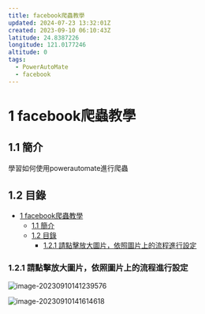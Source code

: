 ```yaml
---
title: facebook爬蟲教學
updated: 2024-07-23 13:32:01Z
created: 2023-09-10 06:10:43Z
latitude: 24.8387226
longitude: 121.0177246
altitude: 0
tags:
  - PowerAutoMate
  - facebook
---
```


# 1 facebook爬蟲教學

## 1.1 簡介
學習如何使用powerautomate進行爬蟲

## 1.2 目錄

- [1 facebook爬蟲教學](#1-facebook爬蟲教學)
  - [1.1 簡介](#11-簡介)
  - [1.2 目錄](#12-目錄)
    - [1.2.1 請點擊放大圖片，依照圖片上的流程進行設定](#121-請點擊放大圖片依照圖片上的流程進行設定)

<!--more-->
### 1.2.1 請點擊放大圖片，依照圖片上的流程進行設定

![image-20230910141239576](https://markweb.idv.tw/uploads/image-20230910141239576.png)

<!--more-->

![image-20230910141614618](https://markweb.idv.tw/uploads/image-20230910141614618.png)